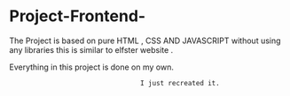 # Project-Frontend-

The Project is based on pure HTML , CSS AND JAVASCRIPT without using any libraries this is similar to elfster website .


Everything in this project is done  on my own.

                                     I just recreated it.
